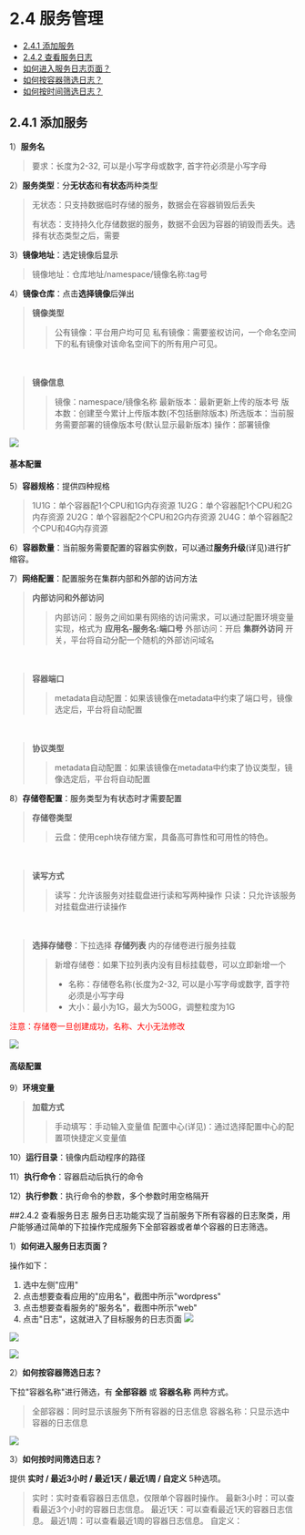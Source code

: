 # 2.4 服务管理
- [2.4.1 添加服务](#jump1)
- [2.4.2 查看服务日志](#jump2)
- [如何进入服务日志页面？](#jump21)
- [如何按容器筛选日志？](#jump22)
- [如何按时间筛选日志？](#jump23)

## <span id="jump1">2.4.1 添加服务</span>


1）**服务名**
>要求：长度为2-32, 可以是小写字母或数字, 首字符必须是小写字母

2）**服务类型**：分**无状态**和**有状态**两种类型
>无状态：只支持数据临时存储的服务，数据会在容器销毁后丢失
>
>有状态：支持持久化存储数据的服务，数据不会因为容器的销毁而丢失。选择有状态类型之后，需要

3）**镜像地址**：选定镜像后显示
>镜像地址：仓库地址/namespace/镜像名称:tag号

4）**镜像仓库**：点击**选择镜像**后弹出
>**镜像类型**
>>公有镜像：平台用户均可见
>>私有镜像：需要鉴权访问，一个命名空间下的私有镜像对该命名空间下的所有用户可见。

　
>**镜像信息**
>>镜像：namespace/镜像名称
>>最新版本：最新更新上传的版本号
>>版本数：创建至今累计上传版本数(不包括删除版本)
>>所选版本：当前服务需要部署的镜像版本号(默认显示最新版本)
>>操作：部署镜像


![](/media/yingyongguanli-gongyoujingxiang.png)


#### 基本配置
5）**容器规格**：提供四种规格
>1U1G：单个容器配1个CPU和1G内存资源
>1U2G：单个容器配1个CPU和2G内存资源
>2U2G：单个容器配2个CPU和2G内存资源
>2U4G：单个容器配2个CPU和4G内存资源

6）**容器数量**：当前服务需要配置的容器实例数，可以通过**服务升级**(详见)进行扩缩容。


7）**网络配置**：配置服务在集群内部和外部的访问方法

>**内部访问和外部访问**
>>内部访问：服务之间如果有网络的访问需求，可以通过配置环境变量实现，格式为 **应用名-服务名:端口号**
>>外部访问：开启 **集群外访问** 开关，平台将自动分配一个随机的外部访问域名

　
>**容器端口**
>>metadata自动配置：如果该镜像在metadata中约束了端口号，镜像选定后，平台将自动配置

　
>**协议类型**
>>metadata自动配置：如果该镜像在metadata中约束了协议类型，镜像选定后，平台将自动配置

8）**存储卷配置**：服务类型为有状态时才需要配置
>**存储卷类型**
>>云盘：使用ceph块存储方案，具备高可靠性和可用性的特色。

　
>**读写方式**
>>读写：允许该服务对挂载盘进行读和写两种操作
>>只读：只允许该服务对挂载盘进行读操作

　
>**选择存储卷**：下拉选择 **存储列表** 内的存储卷进行服务挂载
>>新增存储卷：如果下拉列表内没有目标挂载卷，可以立即新增一个
>>- 名称：存储卷名称(长度为2-32, 可以是小写字母或数字, 首字符必须是小写字母
>>- 大小：最小为1G，最大为500G，调整粒度为1G

<span style="color:red">注意：存储卷一旦创建成功，名称、大小无法修改</span>

![](/media/yingyongguanli-tianjiacunchujuan.jpeg)

#### 高级配置
9）**环境变量**
>**加载方式**
>>手动填写：手动输入变量值
>>配置中心(详见)：通过选择配置中心的配置项快捷定义变量值

10）**运行目录**：镜像内启动程序的路径

11）**执行命令**：容器启动后执行的命令

12）**执行参数**：执行命令的参数，多个参数时用空格隔开

##<span id="jump2">2.4.2 查看服务日志</span>
服务日志功能实现了当前服务下所有容器的日志聚类，用户能够通过简单的下拉操作完成服务下全部容器或者单个容器的日志筛选。

1）<span id="jump21">**如何进入服务日志页面？**</span>

操作如下：
1. 选中左侧"应用"
2. 点击想要查看应用的"应用名"，截图中所示"wordpress"
3. 点击想要查看服务的"服务名"，截图中所示"web"
4. 点击"日志"，这就进入了目标服务的日志页面
![](/media/yingyongguanli-yingyong.png)

![](/media/yingyongguanli-fuwu.png)

![](/media/yingyongguanli-rizhi.png)

2）<span id="jump22">**如何按容器筛选日志？**</span>

下拉"容器名称"进行筛选，有 **全部容器** 或 **容器名称** 两种方式。
> 全部容器：同时显示该服务下所有容器的日志信息
> 容器名称：只显示选中容器的日志信息

![](/media/yingyongguanli-rongqimingchen.png)

3）<span id="jump23">**如何按时间筛选日志？**</span>

提供 **实时 / 最近3小时 / 最近1天 / 最近1周 / 自定义** 5种选项。
> 实时：实时查看容器日志信息，仅限单个容器时操作。
> 最新3小时：可以查看最近3个小时的容器日志信息。
> 最近1天：可以查看最近1天的容器日志信息。
> 最近1周：可以查看最近1周的容器日志信息。
> 自定义：






















